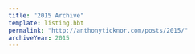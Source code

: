 ```yaml
---
title: "2015 Archive"
template: listing.hbt
permalink: "http://anthonyticknor.com/posts/2015/"
archiveYear: 2015
---
```

